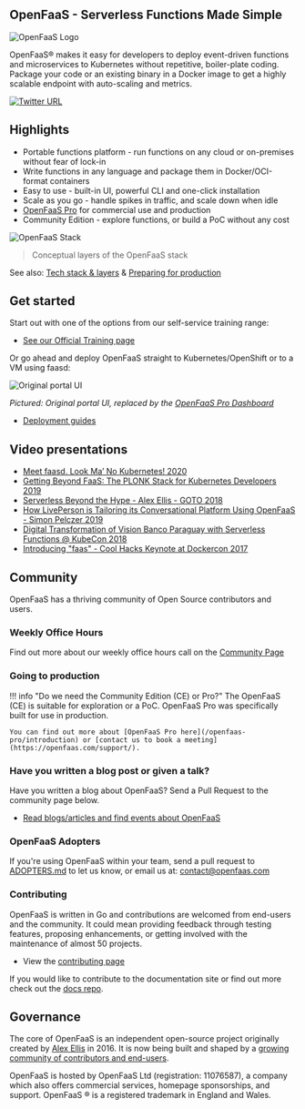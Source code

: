 ## OpenFaaS - Serverless Functions Made Simple

![OpenFaaS Logo](https://blog.alexellis.io/content/images/2017/08/faas_side.png)

OpenFaaS&reg; makes it easy for developers to deploy event-driven functions and microservices to Kubernetes without repetitive, boiler-plate coding. Package your code or an existing binary in a Docker image to get a highly scalable endpoint with auto-scaling and metrics.

[![Twitter URL](https://img.shields.io/twitter/url/https/twitter.com/fold_left.svg?style=social&label=Follow%20%40openfaas)](https://twitter.com/openfaas)

## Highlights

* Portable functions platform - run functions on any cloud or on-premises without fear of lock-in
* Write functions in any language and package them in Docker/OCI-format containers
* Easy to use - built-in UI, powerful CLI and one-click installation
* Scale as you go - handle spikes in traffic, and scale down when idle
* [OpenFaaS Pro](/openfaas-pro/introduction/) for commercial use and production
* Community Edition - explore functions, or build a PoC without any cost

![OpenFaaS Stack](https://github.com/openfaas/faas/raw/master/docs/of-layer-overview.png)
> Conceptual layers of the OpenFaaS stack

See also: [Tech stack & layers](/architecture/stack/) & [Preparing for production](/architecture/production/)

## Get started

Start out with one of the options from our self-service training range:

* [See our Official Training page](/tutorials/training/)

Or go ahead and deploy OpenFaaS straight to Kubernetes/OpenShift or to a VM using faasd:

![Original portal UI](https://github.com/openfaas/faas/raw/master/docs/inception.png)

*Pictured: Original portal UI, replaced by the [OpenFaaS Pro Dashboard](/openfaas-pro/dashboard)*

* [Deployment guides](./deployment/)

## Video presentations

* [Meet faasd. Look Ma’ No Kubernetes! 2020](https://www.youtube.com/watch?v=ZnZJXI377ak&feature=youtu.be)
* [Getting Beyond FaaS: The PLONK Stack for Kubernetes Developers 2019](https://www.youtube.com/watch?v=NckMekZXRt8&feature=emb_title)
* [Serverless Beyond the Hype - Alex Ellis - GOTO 2018](https://www.youtube.com/watch?v=yOpYYYRuDQ0)
* [How LivePerson is Tailoring its Conversational Platform Using OpenFaaS - Simon Pelczer 2019](https://www.youtube.com/watch?v=bt06Z28uzPA)
* [Digital Transformation of Vision Banco Paraguay with Serverless Functions @ KubeCon 2018](https://kccna18.sched.com/event/GraO/digital-transformation-of-vision-banco-paraguay-with-serverless-functions-alex-ellis-vmware-patricio-diaz-vision-banco-saeca)
* [Introducing "faas" - Cool Hacks Keynote at Dockercon 2017](https://blog.docker.com/2017/04/dockercon-2017-mobys-cool-hack-sessions/)

## Community

OpenFaaS has a thriving community of Open Source contributors and users.

### Weekly Office Hours

Find out more about our weekly office hours call on the [Community Page](/community)

### Going to production

!!! info "Do we need the Community Edition (CE) or Pro?"
    The OpenFaaS (CE) is suitable for exploration or a PoC. OpenFaaS Pro was specifically built for use in production.

    You can find out more about [OpenFaaS Pro here](/openfaas-pro/introduction) or [contact us to book a meeting](https://openfaas.com/support/).

### Have you written a blog post or given a talk?

Have you written a blog about OpenFaaS? Send a Pull Request to the community page below.

* [Read blogs/articles and find events about OpenFaaS](https://github.com/openfaas/faas/blob/master/community.md)

### OpenFaaS Adopters

If you're using OpenFaaS within your team, send a pull request to [ADOPTERS.md](https://github.com/openfaas/faas/blob/master/ADOPTERS.md) to let us know, or email us at: [contact@openfaas.com](mailto:contact@openfaas.com)

### Contributing

OpenFaaS is written in Go and contributions are welcomed from end-users and the community. It could mean providing feedback through testing features, proposing enhancements, or getting involved with the maintenance of almost 50 projects.

* View the [contributing page](/community/#contribute)

If you would like to contribute to the documentation site or find out more check out the [docs repo](https://github.com/openfaas/docs).

## Governance

The core of OpenFaaS is an independent open-source project originally created by [Alex Ellis](https://www.alexellis.io) in 2016. It is now being built and shaped by a [growing community of contributors and end-users](https://www.openfaas.com/team/).

OpenFaaS is hosted by OpenFaaS Ltd (registration: 11076587), a company which also offers commercial services, homepage sponsorships, and support. OpenFaaS &reg; is a registered trademark in England and Wales.
